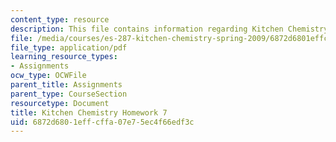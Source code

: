 ```yaml
---
content_type: resource
description: This file contains information regarding Kitchen Chemistry Homework 7.
file: /media/courses/es-287-kitchen-chemistry-spring-2009/6872d6801effcffa07e75ec4f66edf3c_MITES_287S09_assn07_Week07.pdf
file_type: application/pdf
learning_resource_types:
- Assignments
ocw_type: OCWFile
parent_title: Assignments
parent_type: CourseSection
resourcetype: Document
title: Kitchen Chemistry Homework 7
uid: 6872d680-1eff-cffa-07e7-5ec4f66edf3c
---
```

